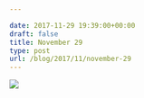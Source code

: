 ```yaml
---

date: 2017-11-29 19:39:00+00:00
draft: false
title: November 29
type: post
url: /blog/2017/11/november-29
---
```




  
   ![](/images/2017-11-29-201711november-29/IMG_2919.jpg)

  


